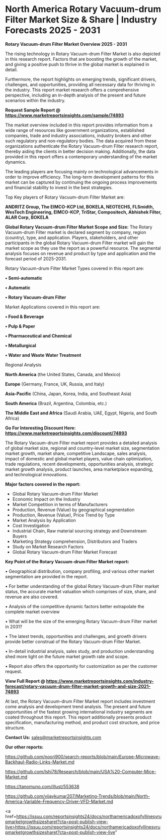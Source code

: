 # North America Rotary Vacuum-drum Filter Market Size & Share | Industry Forecasts 2025 - 2031

<Strong> Rotary Vacuum-drum Filter Market Overview 2025 - 2031</strong>

The rising technology in Rotary Vacuum-drum Filter Market is also depicted in this research report. Factors that are boosting the growth of the market, and giving a positive push to thrive in the global market is explained in detail.

Furthermore, the report highlights on emerging trends, significant drivers, challenges, and opportunities, providing all necessary data for thriving in the industry. This report market research offers a comprehensive perspective, including an in-depth analysis of the present and future scenarios within the industry.

<strong>Request Sample Report @ <a href=https://www.marketreportsinsights.com/sample/74893>https://www.marketreportsinsights.com/sample/74893</a></strong>

The market overview included in this report provides information from a wide range of resources like government organizations, established companies, trade and industry associations, industry brokers and other such regulatory and non-regulatory bodies. The data acquired from these organizations authenticate the Rotary Vacuum-drum Filter research report, thereby aiding the clients in better decision making. Additionally, the data provided in this report offers a contemporary understanding of the market dynamics.

The leading players are focusing mainly on technological advancements in order to improve efficiency. The long-term development patterns for this market can be captured by continuing the ongoing process improvements and financial stability to invest in the best strategies.

Top Key players of Rotary Vacuum-drum Filter Market are:

<strong>ANDRITZ Group, The EIMCO-KCP Ltd, BOKELA, NEOTECHS, FLSmidth, WesTech Engineering, EIMCO-KCP, TriStar, Compositech, Abhishek Filter, ALAR Corp, BOKELA</strong>

<strong><b>Global Rotary Vacuum-drum Filter Market Scope and Size:</b></strong>
The Rotary Vacuum-drum Filter market is declared segment by company, region (country), type, and application. Players, stakeholders, and other participants in the global Rotary Vacuum-drum Filter market will gain the market scope as they use the report as a powerful resource. The segmental analysis focuses on revenue and product by type and application and the forecast period of 2025-2031.

Rotary Vacuum-drum Filter Market Types covered in this report are:

<strong>• Semi-automatic

• Automatic

• Rotary Vacuum-drum Filter</strong>

Market Applications covered in this report are:

<strong>• Food & Beverage

• Pulp & Paper

• Pharmaceutical and Chemical

• Metallurgical

• Water and Waste Water Treatment</strong> 

Regional Analysis

<strong>North America</strong> (the United States, Canada, and Mexico)

<strong>Europe</strong> (Germany, France, UK, Russia, and Italy)

<strong>Asia-Pacific</strong> (China, Japan, Korea, India, and Southeast Asia)

<strong>South America</strong> (Brazil, Argentina, Colombia, etc.)

<strong>The Middle East and Africa</strong> (Saudi Arabia, UAE, Egypt, Nigeria, and South Africa)

<strong>Go For Interesting Discount Here: <a href=https://www.marketreportsinsights.com/discount/74893>https://www.marketreportsinsights.com/discount/74893</a></strong>

The Rotary Vacuum-drum Filter market report provides a detailed analysis of global market size, regional and country-level market size, segmentation market growth, market share, competitive Landscape, sales analysis, impact of domestic and global market players, value chain optimization, trade regulations, recent developments, opportunities analysis, strategic market growth analysis, product launches, area marketplace expanding, and technological innovations.

<strong><b>Major factors covered in the report:</b></strong>
<ul>
  <li>Global Rotary Vacuum-drum Filter Market </li>
  <li>Economic Impact on the Industry</li>
  <li>Market Competition in terms of Manufacturers</li>
  <li>Production, Revenue (Value) by geographical segmentation</li>
  <li>Production, Revenue (Value), Price Trend by Type</li>
  <li>Market Analysis by Application</li>
  <li>Cost Investigation</li>
  <li>Industrial Chain, Raw material sourcing strategy and Downstream Buyers</li>
  <li>Marketing Strategy comprehension, Distributors and Traders</li>
  <li>Study on Market Research Factors</li>
  <li>Global Rotary Vacuum-drum Filter Market Forecast</li>
</ul>

<strong><b>Key Point of the Rotary Vacuum-drum Filter Market report:</b></strong>

• Geographical distribution, company profiling, and various other market segmentation are provided in the report.

• For better understanding of the global Rotary Vacuum-drum Filter market status, the accurate market valuation which comprises of size, share, and revenue are also covered.

• Analysis of the competitive dynamic factors better extrapolate the complete market overview

• What will be the size of the emerging Rotary Vacuum-drum Filter market in 2031?

• The latest trends, opportunities and challenges, and growth drivers provide better construal of the Rotary Vacuum-drum Filter Market.

• In-detail industrial analysis, sales study, and production understanding shed more light on the future market growth rate and scope.

• Report also offers the opportunity for customization as per the customer request.

<strong><b>View Full Report @ <a href=https://www.marketreportsinsights.com/industry-forecast/rotary-vacuum-drum-filter-market-growth-and-size-2021-74893>https://www.marketreportsinsights.com/industry-forecast/rotary-vacuum-drum-filter-market-growth-and-size-2021-74893</a></b></strong>


At last, the Rotary Vacuum-drum Filter Market report includes investment come analysis and development trend analysis. The present and future opportunities of the fastest growing international industry segments are coated throughout this report. This report additionally presents product specification, manufacturing method, and product cost structure, and price structure.

<strong>Contact Us:</strong>
sales@marketreportsinsights.com

<strong>Our other reports:</strong>

<a href=https://github.com/noori900/search-reports/blob/main/Europe-Microwave-Backhaul-Radio-Links-Market.md>https://github.com/noori900/search-reports/blob/main/Europe-Microwave-Backhaul-Radio-Links-Market.md</a>

<a href=https://github.com/Ishi78/Research/blob/main/USA%20-Computer-Mice-Market.md>https://github.com/Ishi78/Research/blob/main/USA%20-Computer-Mice-Market.md</a>

<a href=https://tanomuno.com/illust/553638>https://tanomuno.com/illust/553638</a>

<a href=https://github.com/vijaykumar207/Marketing-Trends/blob/main/North-America-Variable-Frequency-Driver-VFD-Market.md>https://github.com/vijaykumar207/Marketing-Trends/blob/main/North-America-Variable-Frequency-Driver-VFD-Market.md</a>

<a href=https://issuu.com/reportsinsights24/docs/northamericadoxofyllinesyrupmarketgrowthsizesharet?cta=post-publish-view-live>https://issuu.com/reportsinsights24/docs/northamericadoxofyllinesyrupmarketgrowthsizesharet?cta=post-publish-view-live</a>"
